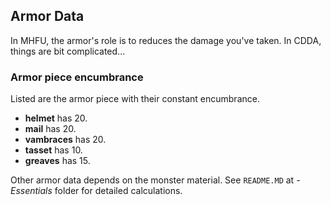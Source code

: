 ## Armor Data
In MHFU, the armor's role is to reduces the damage you've taken. In CDDA, things are bit complicated...

### Armor piece encumbrance
Listed are the armor piece with their constant encumbrance.
* **helmet** has 20.
* **mail** has 20.
* **vambraces** has 20.
* **tasset** has 10.
* **greaves** has 15.

Other armor data depends on the monster material. See `README.MD` at *-Essentials* folder for detailed calculations.